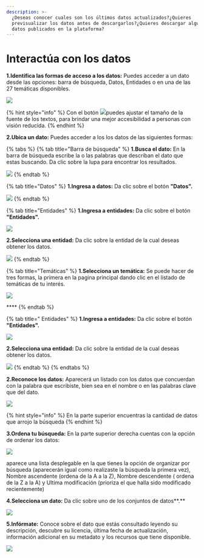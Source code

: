 ```yaml
---
description: >-
  ¿Deseas conocer cuales son los últimos datos actualizados?¿Quieres
  previsualizar los datos antes de descargarlos?¿Quieres descargar alguno de los
  datos publicados en la plataforma?
---
```


# Interactúa con los datos

 **1.Identifica las formas de acceso a los datos:** Puedes acceder a un dato desde las opciones: barra de búsqueda, Datos, Entidades o en una de las 27 temáticas disponibles.

![](../../.gitbook/assets/1.png)

{% hint style="info" %}
Con el botón ![](../../.gitbook/assets/5.png)puedes ajustar el tamaño de la fuente de los textos, para brindar una mejor accesibilidad a personas con visión reducida.
{% endhint %}

**2.Ubica un dato:** Puedes acceder a los los datos de las siguientes formas:

{% tabs %}
{% tab title="Barra de búsqueda" %}
**1.Busca el dato:** En la barra de búsqueda escribe la o las palabras que describan el dato que estas buscando. Da clic sobre la lupa para encontrar los resultados.

![](../../.gitbook/assets/2.png)
{% endtab %}

{% tab title="Datos" %}
**1.Ingresa a datos:** Da clic sobre el botón **"Datos".**

![](../../.gitbook/assets/4.png)
{% endtab %}

{% tab title="Entidades" %}
**1.Ingresa a  entidades:** Da clic sobre el botón **"Entidades".**

![](../../.gitbook/assets/8.png)

 **2.Selecciona una entidad:** Da clic sobre la entidad de la cual deseas obtener los datos.

![](../../.gitbook/assets/9.png)
{% endtab %}

{% tab title="Temáticas" %}
**1.Selecciona un temática:** Se puede hacer de tres formas, la primera en la pagina principal dando clic en el listado de temáticas de tu interés.

![](../../.gitbook/assets/image%20%28127%29.png)

\*\*\*\*
{% endtab %}

{% tab title=" Entidades" %}
**1.Ingresa a  entidades:** Da clic sobre el botón **"Entidades".**

![](../../.gitbook/assets/image%20%2861%29.png)

 **2.Selecciona una entidad:** Da clic sobre la entidad de la cual deseas obtener los datos.

![](../../.gitbook/assets/image%20%2895%29.png)
{% endtab %}
{% endtabs %}

**2.Reconoce los datos:** Aparecerá un listado con los datos que concuerdan con la palabra que escribiste, bien sea en el nombre o en las palabras clave que del dato. 

![](../../.gitbook/assets/3.png)

{% hint style="info" %}
En la parte superior encuentras la cantidad de datos que arrojo la búsqueda 
{% endhint %}

**3.Ordena tu búsqueda:** En la parte superior derecha cuentas con la opción de  ordenar los datos:

![](../../.gitbook/assets/6.png)

aparece una lista desplegable en la que tienes la opción de organizar por búsqueda \(aparecerán igual como realizaste la búsqueda la primera vez\), Nombre ascendente \(ordena de la A a la Z\), Nombre descendente \( ordena de la Z a la A\) y Ultima modificación \(prioriza el que halla sido modificado recientemente\)

**4.Selecciona un dato:** Da clic sobre uno de los conjuntos de datos**.**

![](../../.gitbook/assets/image%20%2875%29.png)

 **5.Infórmate:** Conoce sobre el dato que estás consultado leyendo su descripción, descubre su licencia, última fecha de actualización, información adicional en su metadato y los recursos que tiene disponible.

![](../../.gitbook/assets/image%20%2898%29.png)

